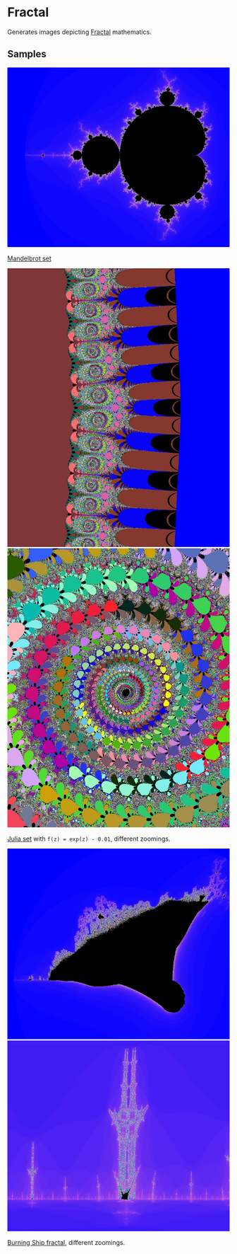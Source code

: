 # Fractal
Generates images depicting [Fractal](https://en.wikipedia.org/wiki/Fractal) mathematics.

## Samples
![image](https://github.com/daidodo/fractal/blob/master/samples/1.jpg)

[Mandelbrot set](https://en.wikipedia.org/wiki/Mandelbrot_set)

![image](https://github.com/daidodo/fractal/blob/master/samples/2.jpg)
![image](https://github.com/daidodo/fractal/blob/master/samples/3.jpg)

[Julia set](https://en.wikipedia.org/wiki/Julia_set) with `f(z) = exp(z) - 0.01`, different zoomings.

![image](https://github.com/daidodo/fractal/blob/master/samples/4.jpg)
![image](https://github.com/daidodo/fractal/blob/master/samples/5.jpg)

[Burning Ship fractal](https://en.wikipedia.org/wiki/Burning_Ship_fractal), different zoomings.


